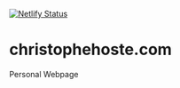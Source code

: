 [![Netlify Status](https://api.netlify.com/api/v1/badges/8ce12872-e74a-43dc-baa1-50eb570f41cc/deploy-status)](https://app.netlify.com/sites/chrishoste/deploys)
# christophehoste.com
Personal Webpage
